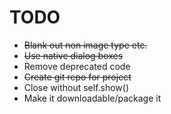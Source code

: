 # TODO #

* ~~Blank out non image type etc.~~
* ~~Use native dialog boxes~~
* Remove deprecated code
* ~~Create git repo for project~~
* Close without self.show()
* Make it downloadable/package it
